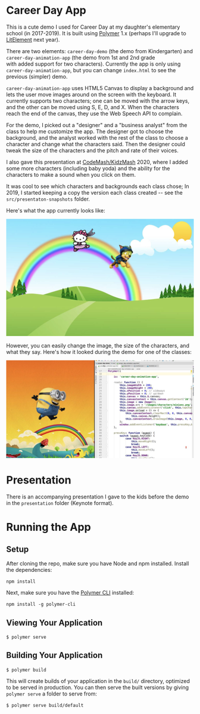 # Career Day App

This is a cute demo I used for Career Day at my daughter's elementary school (in 2017-2019). It is built using 
[Polymer](https://www.polymer-project.org/) 1.x (perhaps I'll upgrade to [LitElement](https://lit-element.polymer-project.org/) next year).

There are two elements: `career-day-demo` (the demo from Kindergarten) and `career-day-animation-app` (the demo from 1st and 2nd grade  
with added support for two characters). Currently the app is only using `career-day-animation-app`, but you can change `index.html` 
to see the previous (simpler) demo.

`career-day-animation-app` uses HTML5 Canvas to display a background and lets the user move images around on the screen with 
the keyboard. It currently supports two characters; one can be moved with the arrow keys, and the other can be moved using S, E, D, and X. 
When the characters reach the end of the canvas, they use the Web Speech API to complain. 

For the demo, I picked out a "designer" and a "business analyst" from the class to help me customize the app. The designer got to choose the 
background, and the analyst worked with the rest of the class to choose a character and change what the characters said. Then the designer could 
tweak the size of the characters and the pitch and rate of their voices. 

I also gave this presentation at [CodeMash/KidzMash](https://www.codemash.org/) 2020, where I added some more characters 
(including baby yoda) and the ability for the characters to make a sound when you click on them. 

It was cool to see which characters and backgrounds each class chose; In 2019, I started keeping a copy the version each class created -- 
see the `src/presentaton-snapshots` folder.

Here's what the app currently looks like:

![screenshot](/images/screenshots/screenshot.png)

However, you can easily change the image, the size of the characters, and what they say. Here's how it looked during the demo for one of the classes:

![screenshot2](/images/screenshots/screenshot-2.jpg)

# Presentation

There is an accompanying presentation I gave to the kids before the demo in the `presentation` folder (Keynote format).

# Running the App

## Setup

After cloning the repo, make sure you have Node and npm installed. Install the dependencies:

```
npm install
```

Next, make sure you have the [Polymer CLI](https://www.npmjs.com/package/polymer-cli) installed:

```
npm install -g polymer-cli
```

## Viewing Your Application

```
$ polymer serve
```

## Building Your Application

```
$ polymer build
```

This will create builds of your application in the `build/` directory, optimized to be served in production. You can then serve the built versions by giving `polymer serve` a folder to serve from:

```
$ polymer serve build/default
```
